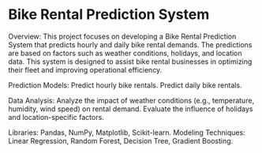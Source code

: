 # Bike Rental Prediction System
Overview:
This project focuses on developing a Bike Rental Prediction System that predicts hourly and daily bike rental demands.
The predictions are based on factors such as weather conditions, holidays, 
and location data. This system is designed to assist bike rental businesses in optimizing their fleet and improving operational efficiency.

Prediction Models:
Predict hourly bike rentals.
Predict daily bike rentals.

Data Analysis:
Analyze the impact of weather conditions (e.g., temperature, humidity, wind speed) on rental demand.
Evaluate the influence of holidays and location-specific factors.

Libraries: Pandas, NumPy, Matplotlib, Scikit-learn.
Modeling Techniques: Linear Regression, Random Forest, Decision Tree, Gradient Boosting.
